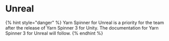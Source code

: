 # Unreal

{% hint style="danger" %}
Yarn Spinner for Unreal is a priority for the team after the release of Yarn Spinner 3 for Unity. The documentation for Yarn Spinner 3 for Unreal will follow.
{% endhint %}
